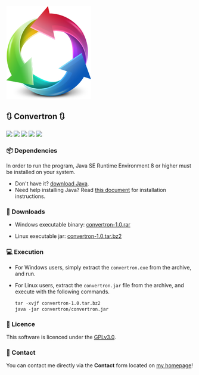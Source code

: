 ![](./src/convert.png) 
## :arrows_clockwise: Convertron :arrows_clockwise:

![](https://img.shields.io/github/stars/elsheepo/Convertron.svg)
![](https://img.shields.io/github/forks/elsheepo/Convertron.svg) 
![](https://img.shields.io/github/tag/elsheepo/Convertron.svg) 
![](https://img.shields.io/github/issues/elsheepo/Convertron.svg)
![](https://img.shields.io/badge/license-GPLv3-blue.svg)

### :package: Dependencies
In order to run the program, Java SE Runtime Environment 8 or higher must be installed on your system.
- Don't have it? [download Java](https://www.java.com/en/download/ "Download Java"). 
- Need help installing Java? Read [this document](https://www.java.com/en/download/help/download_options.xml "Java Installation Instructions") for installation instructions.

### :open_file_folder: Downloads
- Windows executable binary: [convertron-1.0.rar](https://beatzz.co/downloads/java/convertron/convertron-1.0.rar "convertron-1.0.rar")

- Linux executable jar: [convertron-1.0.tar.bz2](https://beatzz.co/downloads/java/convertron/convertron-1.0.tar.bz2 "convertron-1.0.tar.bz2")

### :computer: Execution

- For Windows users, simply extract the `convertron.exe` from the archive, and run.
- For Linux users, extract the `convertron.jar` file from the archive, and execute with the following commands.
    
      tar -xvjf convertron-1.0.tar.bz2
      java -jar convertron/convertron.jar

### :key: Licence

This software is licenced under the [GPLv3.0](./LICENCE "LICENCE").

### :email: Contact

You can contact me directly via the **Contact** form located on [my homepage](https://beatzz.co "beatzz.co")!